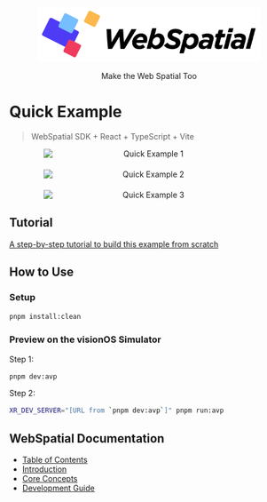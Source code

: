 <div align="center">
  <img src="assets/logo.png" alt="WebSpatial Logo" width="400"/>

Make the Web Spatial Too

</div>

# Quick Example

> WebSpatial SDK + React + TypeScript + Vite

<div align="center" style="width: 100%; max-width: 1200px; display: flex; flex-wrap: wrap; justify-content: center; gap: 20px;">
  <img src="assets/quick-example-1.png" alt="Quick Example 1" style="max-width: 100%; width: 380px; height: auto;"/>
  <img src="assets/quick-example-2.png" alt="Quick Example 2" style="max-width: 100%; width: 380px; height: auto;"/>
  <img src="assets/quick-example-3.png" alt="Quick Example 3" style="max-width: 100%; width: 380px; height: auto;"/>
</div>

## Tutorial

[A step-by-step tutorial to build this example from scratch](https://webspatial.dev/docs/quick-example)

## How to Use

### Setup

```bash
pnpm install:clean
```

### Preview on the visionOS Simulator

Step 1:

```bash
pnpm dev:avp
```

Step 2:

```bash
XR_DEV_SERVER="[URL from `pnpm dev:avp`]" pnpm run:avp
```

## WebSpatial Documentation

- [Table of Contents](https://webspatial.dev/docs)
- [Introduction](https://webspatial.dev/docs/introduction)
- [Core Concepts](https://webspatial.dev/docs/core-concepts)
- [Development Guide](https://webspatial.dev/docs/development-guide)
